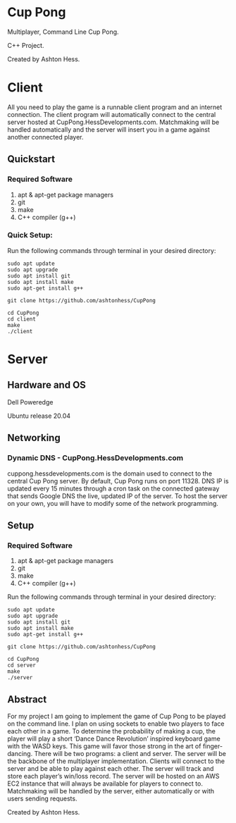 # Cup Pong
Multiplayer, Command Line Cup Pong.

C++ Project. 

Created by Ashton Hess.

# Client
All you need to play the game is a runnable client program and an internet connection. The client program will automatically connect to the central server hosted at CupPong.HessDevelopments.com. Matchmaking will be handled automatically and the server will insert you in a game against another connected player.
## Quickstart
### Required Software
1. apt & apt-get package managers
2. git
3. make
4. C++ compiler (g++)

### Quick Setup:
Run the following commands through terminal in your desired directory:
```
sudo apt update
sudo apt upgrade
sudo apt install git 
sudo apt install make
sudo apt-get install g++

git clone https://github.com/ashtonhess/CupPong

cd CupPong
cd client
make
./client
```

# Server
## Hardware and OS
Dell Poweredge 

Ubuntu release 20.04
## Networking
### Dynamic DNS - CupPong.HessDevelopments.com
cuppong.hessdevelopments.com is the domain used to connect to the central Cup Pong server.
By default, Cup Pong runs on port 11328. DNS IP is updated every 15 minutes through a cron task on the connected gateway that sends Google DNS the live, updated IP of the server. To host the server on your own, you will have to modify some of the network programming.
## Setup
### Required Software
1. apt & apt-get package managers
2. git
3. make
4. C++ compiler (g++)

Run the following commands through terminal in your desired directory:
```
sudo apt update
sudo apt upgrade
sudo apt install git
sudo apt install make
sudo apt-get install g++

git clone https://github.com/ashtonhess/CupPong

cd CupPong
cd server
make
./server
```

## Abstract
For my project I am going to implement the game of Cup Pong to be played on the command line. I plan on using sockets to enable two players to face each other in a game. To determine the probability of making a cup, the player will play a short ‘Dance Dance Revolution’ inspired keyboard game with the WASD keys. This game will favor those strong in the art of finger-dancing. There will be two programs: a client and server. The server will be the backbone of the multiplayer implementation. Clients will connect to the server and be able to play against each other. The server will track and store each player’s win/loss record. The server will be hosted on an AWS EC2 instance that will always be available for players to connect to. Matchmaking will be handled by the server, either automatically or with users sending requests. 


Created by Ashton Hess.
